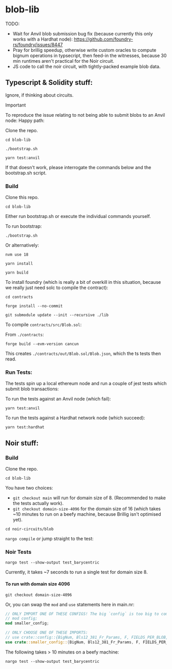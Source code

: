 # blob-lib

TODO:
- Wait for Anvil blob submission bug fix (because currently this only works with a Hardhat node): https://github.com/foundry-rs/foundry/issues/8447
- Pray for brillig speedup, otherwise write custom oracles to compute bignum operations in typsecript, then feed-in the witnesses, because 30 min runtimes aren't practical for the Noir circuit.
- JS code to call the noir circuit, with tightly-packed example blob data.

## Typescript & Solidity stuff:

Ignore, if thinking about circuits.

> [!IMPORTANT]  
> To reproduce the issue relating to not being able to submit blobs to an Anvil node:
> Happy path:
>
> Clone the repo.
>
> `cd blob-lib`
>
> `./bootstrap.sh`
>
> `yarn test:anvil`
>
> If that doesn't work, please interrogate the commands below and the bootstrap.sh script.

### Build

Clone this repo.

`cd blob-lib`

Either run bootstrap.sh or execute the individual commands yourself.

To run bootstrap:

`./bootstrap.sh`

Or alternatively:

`nvm use 18`

`yarn install`

`yarn build`

To install foundry (which is really a bit of overkill in this situation, because we really just need solc to compile the contract):

`cd contracts`

`forge install --no-commit`

`git submodule update --init --recursive ./lib`

To compile `contracts/src/Blob.sol`:

From `./contracts`:

`forge build --evm-version cancun`

This creates `./contracts/out/Blob.sol/Blob.json`, which the ts tests then read.

### Run Tests:

The tests spin up a local ethereum node and run a couple of jest tests which submit blob transactions:

To run the tests against an Anvil node (which fail):

`yarn test:anvil`

To run the tests against a Hardhat network node (which succeed):

`yarn test:hardhat`

## Noir stuff:

### Build

Clone the repo.

`cd blob-lib`

You have two choices:

- `git checkout main` will run for domain size of 8. (Recommended to make the tests actually work).
- `git checkout domain-size-4096` for the domain size of 16 (which takes ~10 minutes to run on a beefy machine, because Brillig isn't optimised yet).

`cd noir-circuits/blob`

`nargo compile` or jump straight to the test:

### Noir Tests

`nargo test --show-output test_barycentric`

Currently, it takes ~7 seconds to run a single test for domain size 8.

#### To run with domain size 4096

`git checkout domain-size-4096`

Or, you can swap the `mod` and `use` statements here in main.nr:

```rust
// ONLY IMPORT ONE OF THESE CONFIGS! The big `config` is too big to compile yet (I waited an hour and gave up).
// mod config;
mod smaller_config;

// ONLY CHOOSE ONE OF THESE IMPORTS:
// use crate::config::{BigNum, Bls12_381_Fr_Params, F, FIELDS_PER_BLOB, LOG_FIELDS_PER_BLOB, D, D_INV, ROOTS};
use crate::smaller_config::{BigNum, Bls12_381_Fr_Params, F, FIELDS_PER_BLOB, LOG_FIELDS_PER_BLOB, D, D_INV, ROOTS};
```

The following takes > 10 minutes on a beefy machine:

`nargo test --show-output test_barycentric`
